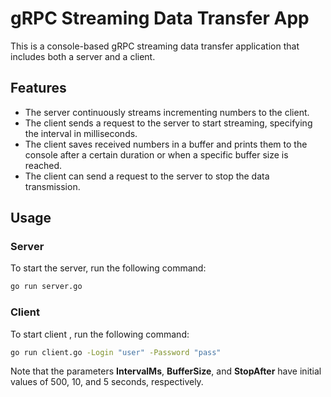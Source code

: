 # gRPC Streaming Data Transfer App

This is a console-based gRPC streaming data transfer application that includes both a server and a client.

## Features

- The server continuously streams incrementing numbers to the client.
- The client sends a request to the server to start streaming, specifying the interval in milliseconds.
- The client saves received numbers in a buffer and prints them to the console after a certain duration or when a specific buffer size is reached.
- The client can send a request to the server to stop the data transmission.

## Usage

### Server

To start the server, run the following command:

```bash
go run server.go
```

### Client

To start client , run the following command:

```bash
go run client.go -Login "user" -Password "pass"
```

Note that the parameters **IntervalMs**, **BufferSize**, and **StopAfter**
have initial values of 500, 10, and 5 seconds, respectively.
